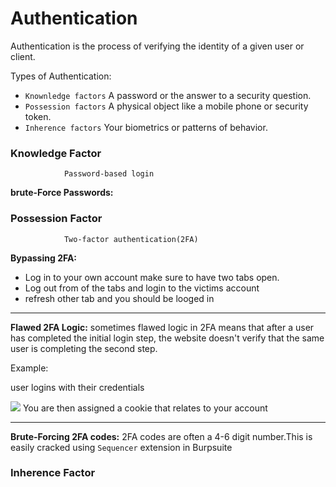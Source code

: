 # Authentication
Authentication is the process of verifying the identity of a given user or client.

Types of Authentication:
- `Knownledge factors` A password or the answer to a security question. 
- `Possession factors` A physical object like a mobile phone or security token.
- `Inherence factors` Your biometrics or patterns of behavior.

<!-- -->

### Knowledge Factor

				Password-based login
**brute-Force Passwords:**

### Possession Factor

				Two-factor authentication(2FA)
**Bypassing 2FA:**
- Log in to your own account make sure to have two tabs open.
- Log out from of the tabs and login to the victims account
- refresh other tab and you should be looged in 
<!-- -->
-----
 **Flawed 2FA Logic:**
sometimes flawed logic in 2FA means that after a user has completed the initial login step, the website doesn't verify that the same user is completing the second step.

Example:

 user logins with their credentials

<!-- -->
![](Authentication1.png)
You are then  assigned a cookie that relates to your account


-----
**Brute-Forcing 2FA codes:**
2FA codes are often a 4-6 digit number.This is easily cracked using `Sequencer` extension in Burpsuite

### Inherence Factor